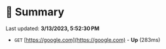 # 📖 Summary
Last updated: **3/13/2023, 5:52:30 PM**

- `GET` [https://google.com](https://google.com) - **Up** (283ms)
